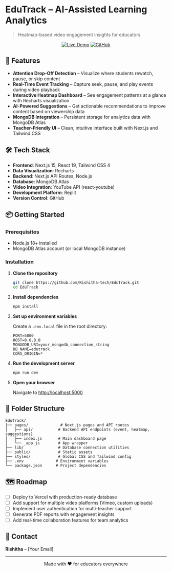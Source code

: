 # EduTrack – AI-Assisted Learning Analytics

> Heatmap-based video engagement insights for educators

<div align="center">

[![Live Demo](https://img.shields.io/badge/Live%20Demo-Coming%20Soon-blue?style=for-the-badge)](https://edutrack.vercel.app)
[![GitHub](https://img.shields.io/badge/GitHub-Rishitha--tech/EduTrack-black?style=for-the-badge&logo=github)](https://github.com/Rishitha-tech/EduTrack)

</div>

## 🚀 Features

- **Attention Drop-Off Detection** – Visualize where students rewatch, pause, or skip content
- **Real-Time Event Tracking** – Capture seek, pause, and play events during video playback
- **Interactive Heatmap Dashboard** – See engagement patterns at a glance with Recharts visualization
- **AI-Powered Suggestions** – Get actionable recommendations to improve content based on viewership data
- **MongoDB Integration** – Persistent storage for analytics data with MongoDB Atlas
- **Teacher-Friendly UI** – Clean, intuitive interface built with Next.js and Tailwind CSS

## 🛠️ Tech Stack

- **Frontend**: Next.js 15, React 19, Tailwind CSS 4
- **Data Visualization**: Recharts
- **Backend**: Next.js API Routes, Node.js
- **Database**: MongoDB Atlas
- **Video Integration**: YouTube API (react-youtube)
- **Development Platform**: Replit
- **Version Control**: GitHub

## 📦 Getting Started

### Prerequisites
- Node.js 18+ installed
- MongoDB Atlas account (or local MongoDB instance)

### Installation

1. **Clone the repository**
   ```bash
   git clone https://github.com/Rishitha-tech/EduTrack.git
   cd EduTrack
   ```

2. **Install dependencies**
   ```bash
   npm install
   ```

3. **Set up environment variables**
   
   Create a `.env.local` file in the root directory:
   ```env
   PORT=5000
   HOST=0.0.0.0
   MONGODB_URI=your_mongodb_connection_string
   DB_NAME=edutrack
   CORS_ORIGIN=*
   ```

4. **Run the development server**
   ```bash
   npm run dev
   ```

5. **Open your browser**
   
   Navigate to [http://localhost:5000](http://localhost:5000)

## 📂 Folder Structure

```
EduTrack/
├── pages/              # Next.js pages and API routes
│   ├── api/           # Backend API endpoints (event, heatmap, suggestions)
│   ├── index.js       # Main dashboard page
│   └── _app.js        # App wrapper
├── lib/               # Database connection utilities
├── public/            # Static assets
├── styles/            # Global CSS and Tailwind config
├── .env              # Environment variables
└── package.json      # Project dependencies
```

## 🗺️ Roadmap

- [ ] Deploy to Vercel with production-ready database
- [ ] Add support for multiple video platforms (Vimeo, custom uploads)
- [ ] Implement user authentication for multi-teacher support
- [ ] Generate PDF reports with engagement insights
- [ ] Add real-time collaboration features for team analytics

## 📧 Contact

**Rishitha** – [Your Email]

---

<div align="center">
  Made with ❤️ for educators everywhere
</div>
